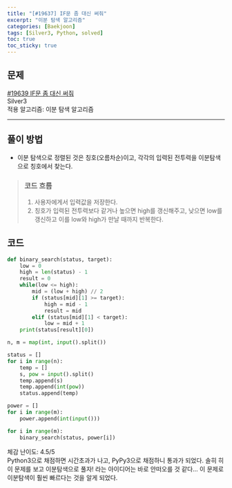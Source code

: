 ```yaml
---
title: "[#19637] IF문 좀 대신 써줘"
excerpt: "이분 탐색 알고리즘"
categories: [Baekjoon]
tags: [Silver3, Python, solved]
toc: true
toc_sticky: true
---
```


## 문제
[#19639 IF문 좀 대신 써줘](https://www.acmicpc.net/problem/19639) <br>
Silver3 <br>
적용 알고리즘: 이분 탐색 알고리즘

***

## 풀이 방법
* 이분 탐색으로 정렬된 것은 칭호(오름차순)이고, 각각의 입력된 전투력을 이분탐색으로 칭호에서 찾는다.

> ### 코드 흐름
> 1. 사용자에게서 입력값을 저장한다.
> 2. 칭호가 입력된 전투력보다 같거나 높으면 high를 갱신해주고, 낮으면 low를 갱신하고 이를 low와 high가 만날 때까지 반복한다.

## 코드
~~~python
def binary_search(status, target):
    low = 0
    high = len(status) - 1
    result = 0
    while(low <= high):
        mid = (low + high) // 2
        if (status[mid][1] >= target):
            high = mid - 1
            result = mid
        elif (status[mid][1] < target):
            low = mid + 1
    print(status[result][0])

n, m = map(int, input().split())

status = []
for i in range(n):
    temp = []
    s, pow = input().split()
    temp.append(s)
    temp.append(int(pow))
    status.append(temp)

power = []
for i in range(m):
    power.append(int(input()))

for i in range(m):
    binary_search(status, power[i])
~~~

체감 난이도: 4.5/5 <br>
Python3으로 채점하면 시간초과가 나고, PyPy3으로 채점하니 통과가 되었다. 솔히 히 이 문제를 보고 이분탐색으로 풀자! 라는 아이디어는 바로 안떠오를 것 같다... 이 문제로 이분탐색이 훨씬 빠르다는 것을 알게 되었다.

